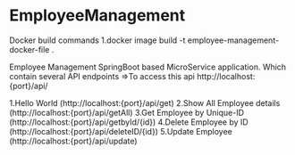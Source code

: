 # EmployeeManagement

Docker build commands
1.docker image build -t employee-management-docker-file .


Employee Management SpringBoot based MicroService application. Which contain several API endpoints
=>To access this api http://localhost:{port}/api/⁠

1.Hello World (http://localhost:{port}/api/get⁠)
2.Show All Employee details (http://localhost:{port}/api/getAll⁠)
3.Get Employee by Unique-ID (http://localhost:{port}/api/getbyId/{id}⁠)
4.Delete Employee by ID (http://localhost:{port}/api/deleteID/{id}⁠)
5.Update Employee (http://localhost:{port}/api/update⁠)


